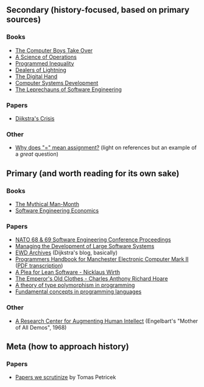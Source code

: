 ## Secondary (history-focused, based on primary sources)

### Books

- [The Computer Boys Take Over](https://www.amazon.com/exec/obidos/ASIN/0262050935)
- [A Science of Operations](http://www.springer.com/us/book/9781848825543)
- [Programmed Inequality](https://www.amazon.com/dp/0262035545/)
- [Dealers of Lightning](https://www.amazon.com/exec/obidos/ASIN/0887309895)
- [The Digital Hand](https://www.amazon.com/exec/obidos/ASIN/0195165888)
- [Computer Systems Development](https://www.amazon.com/Computer-Systems-Development-Organization-Implementation/dp/0471923990)
- [The Leprechauns of Software Engineering](https://leanpub.com/leprechauns)

### Papers

- [Dijkstra's Crisis](http://tomandmaria.com/Tom/Writing/DijkstrasCrisis_LeidenDRAFT.pdf)

### Other

- [Why does "=" mean assignment?](https://www.hillelwayne.com/post/equals-as-assignment/) (light on references but an example of a *great* question)

## Primary (and worth reading for its own sake)

### Books

- [The Mythical Man-Month](https://www.amazon.com/Mythical-Man-Month-Software-Engineering-Anniversary/dp/0201835959)
- [Software Engineering Economics](https://www.amazon.com/Software-Engineering-Economics-Barry-Boehm/dp/0138221227)

### Papers

- [NATO 68 & 69 Software Engineering Conference Proceedings](http://homepages.cs.ncl.ac.uk/brian.randell/NATO/)
- [Managing the Development of Large Software Systems](http://www.cs.umd.edu/class/spring2003/cmsc838p/Process/waterfall.pdf)
- [EWD Archives](http://www.cs.utexas.edu/~EWD/) (Dijkstra's blog, basically)
- [Programmers Handbook for Manchester Electronic Computer Mark II](http://www.alanturing.net/turing_archive/archive/m/m01/M01-001.html) ([PDF transcription](http://curation.cs.manchester.ac.uk/computer50/www.computer50.org/kgill/mark1/RobertTau/turing.pdf))
- [A Plea for Lean Software - Nicklaus Wirth](https://cr.yp.to/bib/1995/wirth.pdf)
- [The Emperor's Old Clothes - Charles Anthony Richard Hoare](https://cacm.acm.org/magazines/1981/2/10949-the-emperors-old-clothes/pdf)
- [A theory of type polymorphism in programming](https://ac.els-cdn.com/0022000078900144/1-s2.0-0022000078900144-main.pdf?_tid=e4228544-0121-11e8-b6da-00000aab0f6b&acdnat=1516810751_8ba69062dc655a5464a3349ff21b9b03)
- [Fundamental concepts in programming languages](https://www.itu.dk/courses/BPRD/E2009/fundamental-1967.pdf)

### Other

- [A Research Center for Augmenting Human Intellect](https://www.youtube.com/watch?v=yJDv-zdhzMY) (Engelbart's "Mother of All Demos", 1968)

## Meta (how to approach history)

### Papers

- [Papers we scrutinize](http://tomasp.net/blog/2017/papers-we-scrutinize/) by Tomas Petricek
